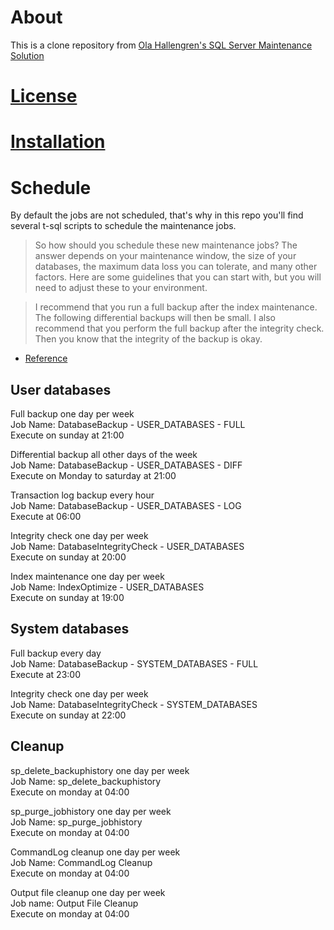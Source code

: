 # About

This is a clone repository from [Ola Hallengren's SQL Server Maintenance Solution](http://ola.hallengren.com/)

# [License](http://ola.hallengren.com/license.html)

# [Installation](http://ola.hallengren.com/frequently-asked-questions.html)

# Schedule

By default the jobs are not scheduled, that's why in this repo you'll find several t-sql scripts to schedule the maintenance jobs.

> So how should you schedule these new maintenance jobs? The answer depends on your maintenance window, the size of your databases, the maximum data loss you can tolerate, and many other factors. Here are some guidelines that you can start with, but you will need to adjust these to your environment.

> I recommend that you run a full backup after the index maintenance. The following differential backups will then be small. I also recommend that you perform the full backup after the integrity check. Then you know that the integrity of the backup is okay.

- [Reference](http://ola.hallengren.com/frequently-asked-questions.html)

## User databases

Full backup one day per week  
Job Name: DatabaseBackup - USER_DATABASES - FULL  
Execute on sunday at 21:00  

Differential backup all other days of the week  
Job Name: DatabaseBackup - USER_DATABASES - DIFF  
Execute on Monday to saturday at 21:00  

Transaction log backup every hour  
Job Name: DatabaseBackup - USER_DATABASES - LOG  
Execute at 06:00  

Integrity check one day per week  
Job Name: DatabaseIntegrityCheck - USER_DATABASES  
Execute on sunday at 20:00  

Index maintenance one day per week  
Job Name: IndexOptimize - USER_DATABASES  
Execute on sunday at 19:00  
		
## System databases

Full backup every day  
Job Name: DatabaseBackup - SYSTEM_DATABASES - FULL  
Execute at 23:00  

Integrity check one day per week  
Job Name: DatabaseIntegrityCheck - SYSTEM_DATABASES  
Execute on sunday at 22:00  
		
## Cleanup

sp_delete_backuphistory one day per week  
Job Name: sp_delete_backuphistory  
Execute on monday at 04:00  
	
sp_purge_jobhistory one day per week  
Job Name: sp_purge_jobhistory  
Execute on monday at 04:00  
	
CommandLog cleanup one day per week  
Job Name: CommandLog Cleanup  
Execute on monday at 04:00  
	
Output file cleanup one day per week  
Job name: Output File Cleanup  
Execute on monday at 04:00  
